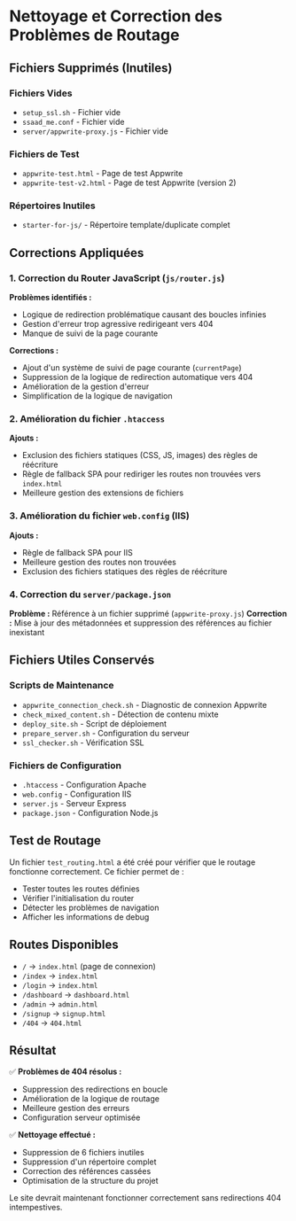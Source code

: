 # Nettoyage et Correction des Problèmes de Routage

## Fichiers Supprimés (Inutiles)

### Fichiers Vides
- `setup_ssl.sh` - Fichier vide
- `ssaad_me.conf` - Fichier vide  
- `server/appwrite-proxy.js` - Fichier vide

### Fichiers de Test
- `appwrite-test.html` - Page de test Appwrite
- `appwrite-test-v2.html` - Page de test Appwrite (version 2)

### Répertoires Inutiles
- `starter-for-js/` - Répertoire template/duplicate complet

## Corrections Appliquées

### 1. Correction du Router JavaScript (`js/router.js`)
**Problèmes identifiés :**
- Logique de redirection problématique causant des boucles infinies
- Gestion d'erreur trop agressive redirigeant vers 404
- Manque de suivi de la page courante

**Corrections :**
- Ajout d'un système de suivi de page courante (`currentPage`)
- Suppression de la logique de redirection automatique vers 404
- Amélioration de la gestion d'erreur
- Simplification de la logique de navigation

### 2. Amélioration du fichier `.htaccess`
**Ajouts :**
- Exclusion des fichiers statiques (CSS, JS, images) des règles de réécriture
- Règle de fallback SPA pour rediriger les routes non trouvées vers `index.html`
- Meilleure gestion des extensions de fichiers

### 3. Amélioration du fichier `web.config` (IIS)
**Ajouts :**
- Règle de fallback SPA pour IIS
- Meilleure gestion des routes non trouvées
- Exclusion des fichiers statiques des règles de réécriture

### 4. Correction du `server/package.json`
**Problème :** Référence à un fichier supprimé (`appwrite-proxy.js`)
**Correction :** Mise à jour des métadonnées et suppression des références au fichier inexistant

## Fichiers Utiles Conservés

### Scripts de Maintenance
- `appwrite_connection_check.sh` - Diagnostic de connexion Appwrite
- `check_mixed_content.sh` - Détection de contenu mixte
- `deploy_site.sh` - Script de déploiement
- `prepare_server.sh` - Configuration du serveur
- `ssl_checker.sh` - Vérification SSL

### Fichiers de Configuration
- `.htaccess` - Configuration Apache
- `web.config` - Configuration IIS
- `server.js` - Serveur Express
- `package.json` - Configuration Node.js

## Test de Routage

Un fichier `test_routing.html` a été créé pour vérifier que le routage fonctionne correctement. Ce fichier permet de :
- Tester toutes les routes définies
- Vérifier l'initialisation du router
- Détecter les problèmes de navigation
- Afficher les informations de debug

## Routes Disponibles

- `/` → `index.html` (page de connexion)
- `/index` → `index.html`
- `/login` → `index.html`
- `/dashboard` → `dashboard.html`
- `/admin` → `admin.html`
- `/signup` → `signup.html`
- `/404` → `404.html`

## Résultat

✅ **Problèmes de 404 résolus :**
- Suppression des redirections en boucle
- Amélioration de la logique de routage
- Meilleure gestion des erreurs
- Configuration serveur optimisée

✅ **Nettoyage effectué :**
- Suppression de 6 fichiers inutiles
- Suppression d'un répertoire complet
- Correction des références cassées
- Optimisation de la structure du projet

Le site devrait maintenant fonctionner correctement sans redirections 404 intempestives.